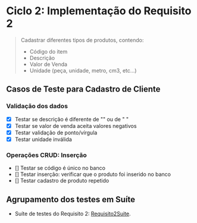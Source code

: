 # Ciclo 2: Implementação do Requisito 2  


> Cadastrar diferentes tipos de produtos, contendo:
>  - Código do item
>  - Descrição 
>  - Valor de Venda
>  - Unidade (peça, unidade, metro, cm3, etc...)

## Casos de Teste para Cadastro de Cliente 

### Validação dos dados 

- [x] Testar se descrição é diferente de "" ou de "   "
- [x] Testar se valor de venda aceita valores negativos
- [x] Testar validação de ponto/vírgula
- [x] Testar unidade inválida 

### Operações CRUD: Inserção 

- [] Testar se código é único no banco
- [] Testar inserção: verificar que o produto foi inserido no banco 
- [] Testar cadastro de produto repetido 

## Agrupamento dos testes em Suíte 

* Suíte de testes do Requisito 2: [Requisito2Suite](../trab1/src/test/java/br/unb/Requisito2Suite.java).
